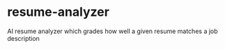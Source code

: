 # resume-analyzer
AI resume analyzer which grades how well a given resume matches a job description
